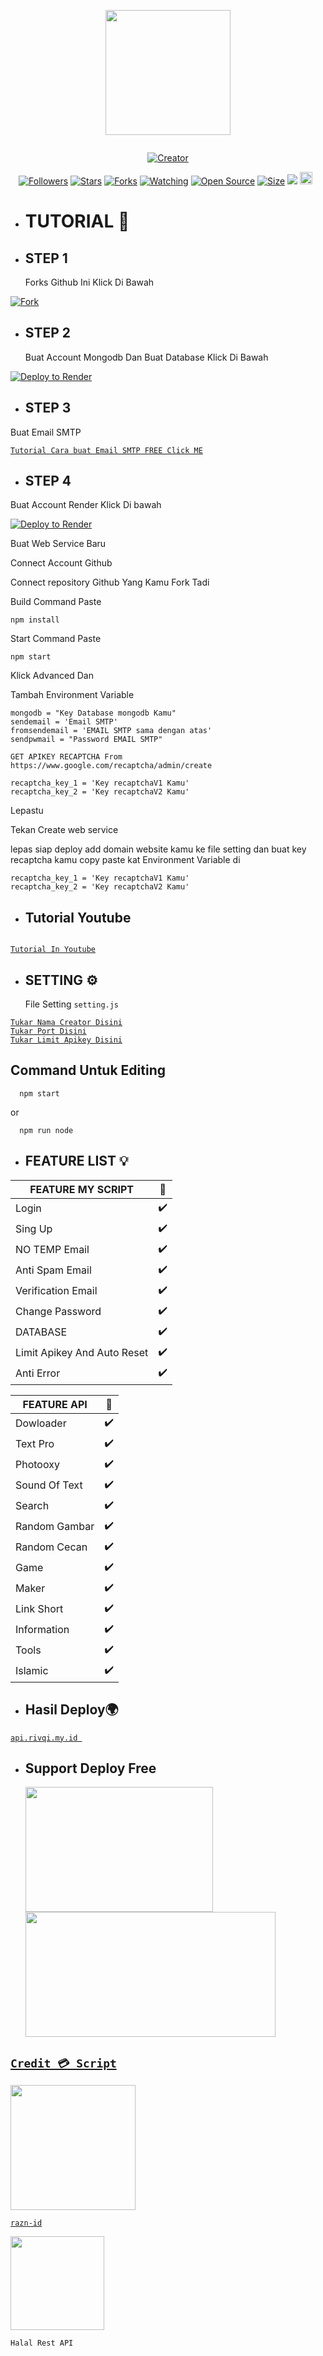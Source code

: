<p align="center">
<img src="https://avatars.githubusercontent.com/razn-id" width="200" height="200"/>
</p>
<p align="center">
  <a href="#"><img src="http://readme-typing-svg.herokuapp.com?color=d1fa02&center=true&vCenter=true&multiline=false&lines=Welcome+To+Rest+Api+AlpisV2+" alt="">
</p>
<p align="center">
<a href="#"><img title="Creator" src="https://img.shields.io/badge/Creator-razn-id-red.svg?style=for-the-badge&logo=github"></a>
</p>
<p align="center">
<a href="https://github.com/razn-id?tab=followers"><img title="Followers" src="https://img.shields.io/github/followers/razn-id?color=green&style=flat-square"></a>
<a href="https://github.com/razn-id/Api-Razan/stargazers/"><img title="Stars" src="https://img.shields.io/github/stars/razn-id/Api-Razan?color=white&style=flat-square"></a>
<a href="https://github.com/razn-id/Api-Razan/network/members"><img title="Forks" src="https://img.shields.io/github/forks/razn-id/Api-Razan?color=yellow&style=flat-square"></a>
<a href="https://github.com/razn-id/Api-Razan/watchers"><img title="Watching" src="https://img.shields.io/github/watchers/razn-id/Api-Razan?label=Watchers&color=red&style=flat-square"></a>
<a href="https://github.com/razn-id/Api-Razan"><img title="Open Source" src="https://badges.frapsoft.com/os/v2/open-source.svg?v=103"></a>
<a href="https://github.com/razn-id/Api-Razan/"><img title="Size" src="https://img.shields.io/github/repo-size/razn-id/Api-Razan?style=flat-square&color=darkred"></a>
<a href="https://hits.seeyoufarm.com"><img src="https://hits.seeyoufarm.com/api/count/incr/badge.svg?url=https%3A%2F%2Fgithub.com%2Frazn-id%2FApi-Razan%2Fhit-counter&count_bg=%2379C83D&title_bg=%23555555&icon=probot.svg&icon_color=%2304FF00&title=hits&edge_flat=false"/></a>
<a href="https://github.com/razn-id/Api-Razan/graphs/commit-activity"><img height="20" src="https://img.shields.io/badge/Maintained-No-red.svg"></a>&nbsp;&nbsp;
</p>

- # TUTORIAL 📌

- ## STEP 1
  Forks Github Ini Klick Di Bawah

[![Fork](https://telegra.ph/file/0ac5b4f21a7c153f3bfc7.png)](https://github.com/razn-id/api-alpis/fork)

- ## STEP 2
  Buat Account Mongodb Dan Buat Database Klick Di Bawah

[![Deploy to Render](https://telegra.ph/file/1bc5c9749e8a46d167619.png)](https://www.mongodb.com/cloud/atlas/register)

- ## STEP 3

Buat Email SMTP

[`Tutorial Cara buat Email SMTP FREE Click ME`](https://www.youtube.com/watch?v=1YXVdyVuFGA)<br>

- ## STEP 4

Buat Account Render Klick Di bawah

[![Deploy to Render](https://render.com/images/deploy-to-render-button.svg)](https://dashboard.render.com/)

Buat Web Service Baru

Connect Account Github

Connect repository Github Yang Kamu Fork Tadi

Build Command Paste

```
npm install
```

Start Command Paste

```
npm start
```

Klick Advanced Dan

Tambah Environment Variable

```
mongodb = "Key Database mongodb Kamu"
sendemail = 'Email SMTP'
fromsendemail = 'EMAIL SMTP sama dengan atas'
sendpwmail = "Password EMAIL SMTP"

GET APIKEY RECAPTCHA From https://www.google.com/recaptcha/admin/create

recaptcha_key_1 = 'Key recaptchaV1 Kamu'
recaptcha_key_2 = 'Key recaptchaV2 Kamu'
```

Lepastu

Tekan Create web service

lepas siap deploy add domain website kamu ke file setting dan buat key recaptcha kamu
copy paste kat Environment Variable di

```
recaptcha_key_1 = 'Key recaptchaV1 Kamu'
recaptcha_key_2 = 'Key recaptchaV2 Kamu'
```

- ## Tutorial Youtube

<a href="https://youtu.be/5K3YYuq7QoI"><img src="https://img.youtube.com/vi/5K3YYuq7QoI/sddefault.jpg" alt="">

[`Tutorial In Youtube`](https://youtu.be/5K3YYuq7QoI)<br>

- ## SETTING ⚙️
  File Setting `setting.js`

[`Tukar Nama Creator Disini`](https://github.com/razn-id/Api-Razan/blob/master/settings.js#:~:text=creator%20%3D%20%27-,%E4%B9%82%F0%9D%98%BC%F0%9D%99%A1%F0%9D%99%9E%F0%9D%99%A5%E4%B9%82,-%27%20//%20Nama)<br>
[`Tukar Port Disini`](https://github.com/razn-id/Api-Razan/blob/master/settings.js#:~:text=port%20%3D-,8080,-//port%20host)<br>
[`Tukar Limit Apikey Disini`](https://github.com/razn-id/Api-Razan/blob/master/settings.js#:~:text=LimitApikey%20%3D-,200,-//%20Limit%20Apikey%20default)<br>

## Command Untuk Editing

```
  npm start
```

or

```
  npm run node
```

- ## FEATURE LIST 💡

| FEATURE MY SCRIPT           | 🌱  |
| --------------------------- | --- |
| Login                       | ✔️  |
| Sing Up                     | ✔️  |
| NO TEMP Email               | ✔️  |
| Anti Spam Email             | ✔️  |
| Verification Email          | ✔️  |
| Change Password             | ✔️  |
| DATABASE                    | ✔️  |
| Limit Apikey And Auto Reset | ✔️  |
| Anti Error                  | ✔️  |

| FEATURE API   | 🌱  |
| ------------- | --- |
| Dowloader     | ✔️  |
| Text Pro      | ✔️  |
| Photooxy      | ✔️  |
| Sound Of Text | ✔️  |
| Search        | ✔️  |
| Random Gambar | ✔️  |
| Random Cecan  | ✔️  |
| Game          | ✔️  |
| Maker         | ✔️  |
| Link Short    | ✔️  |
| Information   | ✔️  |
| Tools         | ✔️  |
| Islamic       | ✔️  |

- ## Hasil Deploy🌍

[`api.rivqi.my.id `](https://api.rivqi.my.id)<br>

- ## Support Deploy Free
  <a href="https://replit.com"><img src="https://telegra.ph/file/8d225f38ce1920182e313.png" width="300" height="200">
  <a href="https://dashboard.render.com"><img src="https://telegra.ph/file/6125fb68b97cdd156fc67.png" width="400" height="200">

## `Credit 💳 Script`

<img src="https://avatars.githubusercontent.com/razn-id" width="200" height="200">

[`razn-id`](https://github.com/razn-id)<br>

<img src="https://telegra.ph/file/1cbc7e659b35a053bf25f.png" width="150" height="150">

`Halal Rest API`
